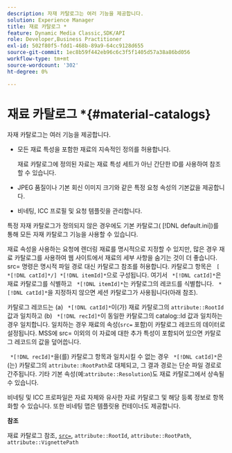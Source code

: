 ```yaml
---
description: 자재 카탈로그는 여러 기능을 제공합니다.
solution: Experience Manager
title: 재료 카탈로그 *
feature: Dynamic Media Classic,SDK/API
role: Developer,Business Practitioner
exl-id: 502f80f5-fdd1-468b-89a9-64cc9128d655
source-git-commit: 1ec8b59f442eb96c6c3f5f1405d57a38a86bd056
workflow-type: tm+mt
source-wordcount: '302'
ht-degree: 0%

---
```


# 재료 카탈로그 *{#material-catalogs}

자재 카탈로그는 여러 기능을 제공합니다.

* 모든 재료 특성을 포함한 재료의 지속적인 정의를 허용합니다.

   재료 카탈로그에 정의된 자료는 재료 특성 세트가 아닌 간단한 ID를 사용하여 참조할 수 있습니다.
* JPEG 품질이나 기본 회신 이미지 크기와 같은 특정 요청 속성의 기본값을 제공합니다.
* 비네팅, ICC 프로필 및 요청 템플릿을 관리합니다.

특정 자재 카탈로그가 정의되지 않은 경우에도 기본 카탈로그( [!DNL default.ini])를 통해 모든 자재 카탈로그 기능을 사용할 수 있습니다.

재료 속성을 사용하는 요청에 렌더링 재료를 명시적으로 지정할 수 있지만, 많은 경우 재료 카탈로그를 사용하여 웹 사이트에서 재료의 세부 사항을 숨기는 것이 더 좋습니다. src= 명령은 명시적 파일 경로 대신 카탈로그 참조를 허용합니다. 카탈로그 항목은 ` [ *[!DNL catId]*/] *[!DNL itemId]*`으로 구성됩니다. 여기서 ` *[!DNL catId]*`은 재료 카탈로그를 식별하고 ` *[!DNL itemId]*`는 카탈로그의 레코드를 식별합니다. ` *[!DNL catId]*`을 지정하지 않으면 세션 카탈로그가 사용됩니다(아래 참조).

카탈로그 레코드는 (a) ` *[!DNL catId]*`이(가) 재료 카탈로그의 `attribute::RootId` 값과 일치하고 (b) ` *[!DNL recId]*`이 동일한 카탈로그의 catalog::Id 값과 일치하는 경우 일치합니다. 일치하는 경우 재료의 속성(`src=` 포함)이 카탈로그 레코드의 데이터로 설정됩니다. MSS에 src= 이외의 이 자료에 대한 추가 특성이 포함되어 있으면 카탈로그 레코드의 값을 덮어씁니다.

` *[!DNL recId]*`을(를) 카탈로그 항목과 일치시킬 수 없는 경우 ` *[!DNL catId]*`은(는) 카탈로그의 `attribute::RootPath`로 대체되고, 그 결과 경로는 단순 파일 경로로 간주됩니다. 기타 기본 속성(예:`attribute::Resolution`)도 재료 카탈로그에서 상속될 수 있습니다.

비네팅 및 ICC 프로파일은 자료 자체와 유사한 자료 카탈로그 및 해당 등록 정보로 항목화할 수 있습니다. 또한 비네팅 맵은 템플릿용 컨테이너도 제공합니다.

**참조**

재료 카탈로그 참조, [ `src=`](../../../../../../ir-api/http-protocol/image-rendering-api-ref/c-ir-http-protocol-ref/c-ir-http-protocol-command-reference/r-ir-src.md#reference-62c98abad22149d68d405ed6aaff8272), `attribute::RootId`, `attribute::RootPath`, `attribute::VignettePath`
